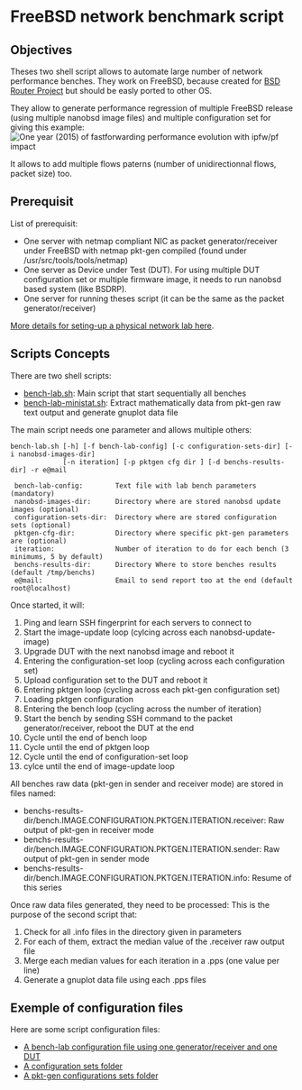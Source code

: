 # FreeBSD network benchmark script #

## Objectives ##

Theses two shell script allows to automate large number of network performance benches.
They work on FreeBSD, because created for [BSD Router Project](http://bsdrp.net) but should be easly ported to other OS.

They allow to generate performance regression of multiple FreeBSD release (using multiple nanobsd image files) and multiple configuration set for giving this example:
![One year (2015) of fastforwarding performance evolution with ipfw/pf impact](../Atom_C2558_4Cores-Intel_i350/fastforwarding-pf-ipfw/results/fbsd11-head.2015/graph.png)

It allows to add multiple flows paterns (number of unidirectionnal flows, packet size) too.

## Prerequisit ##

List of prerequisit:
* One server with netmap compliant NIC as packet generator/receiver under FreeBSD with netmap pkt-gen compiled (found under /usr/src/tools/tools/netmap)
* One server as Device under Test (DUT). For using multiple DUT configuration set or multiple firmware image, it needs to run nanobsd based system (like BSDRP).
* One server for running theses script (it can be the same as the packet generator/receiver)

[More details for seting-up a physical network lab here](http://bsdrp.net/documentation/examples/setting_up_a_forwarding_performance_benchmark_lab).

## Scripts Concepts ##

There are two shell scripts:
* [bench-lab.sh](../scripts/bench-lab.sh): Main script that start sequentially all benches
* [bench-lab-ministat.sh](../scripts/bench-lab-ministat.sh): Extract mathematically data from pkt-gen raw text output and generate gnuplot data file

The main script needs one parameter and allows multiple others:
```
bench-lab.sh [-h] [-f bench-lab-config] [-c configuration-sets-dir] [-i nanobsd-images-dir]
             [-n iteration] [-p pktgen cfg dir ] [-d benchs-results-dir] -r e@mail

 bench-lab-config:        Text file with lab bench parameters (mandatory)
 nanobsd-images-dir:      Directory where are stored nanobsd update images (optional)
 configuration-sets-dir:  Directory where are stored configuration sets (optional)
 pktgen-cfg-dir:          Directory where specific pkt-gen parameters are (optional)
 iteration:               Number of iteration to do for each bench (3 minimums, 5 by default)
 benchs-results-dir:      Directory Where to store benches results (default /tmp/benchs)
 e@mail:                  Email to send report too at the end (default root@localhost)

```
Once started, it will:

1. Ping and learn SSH fingerprint for each servers to connect to
2. Start the image-update loop (cylcing across each nanobsd-update-image)
3. Upgrade DUT with the next nanobsd image and reboot it
4. Entering the configuration-set loop (cycling across each configuration set)
5. Upload configuration set to the DUT and reboot it
6. Entering pktgen loop (cycling across each pkt-gen configuration set)
7. Loading pktgen configuration
8. Entering the bench loop (cycling across the number of iteration)
9. Start the bench by sending SSH command to the packet generator/receiver, reboot the DUT at the end
10. Cycle until the end of bench loop
11. Cycle until the end of pktgen loop
12. Cycle until the end of configuration-set loop
13. cylce until the end of image-update loop

All benches raw data (pkt-gen in sender and receiver mode) are stored in files named:
* benchs-results-dir/bench.IMAGE.CONFIGURATION.PKTGEN.ITERATION.receiver: Raw output of pkt-gen in receiver mode
* benchs-results-dir/bench.IMAGE.CONFIGURATION.PKTGEN.ITERATION.sender: Raw output of pkt-gen in sender mode
* benchs-results-dir/bench.IMAGE.CONFIGURATION.PKTGEN.ITERATION.info: Resume of this series

Once raw data files generated, they need to be processed: This is the purpose of the second script that:
1. Check for all .info files in the directory given in parameters
2. For each of them, extract the median value of the .receiver raw output file
3. Merge each median values for each iteration in a .pps (one value per line)
4. Generate a gnuplot data file using each .pps files

## Exemple of configuration files ##

Here are some script configuration files:
* [A bench-lab configuration file using one generator/receiver and one DUT](../AMD_G-T40E_2Cores_RTL8111E/bench-lab-2nodes.config)
* [A configuration sets folder](../AMD_G-T40E_2Cores_RTL8111E/fastforwarding-pf-ipfw/configs)
* [A pkt-gen configurations sets folder](../pktgen.configs/RFC2544/)
